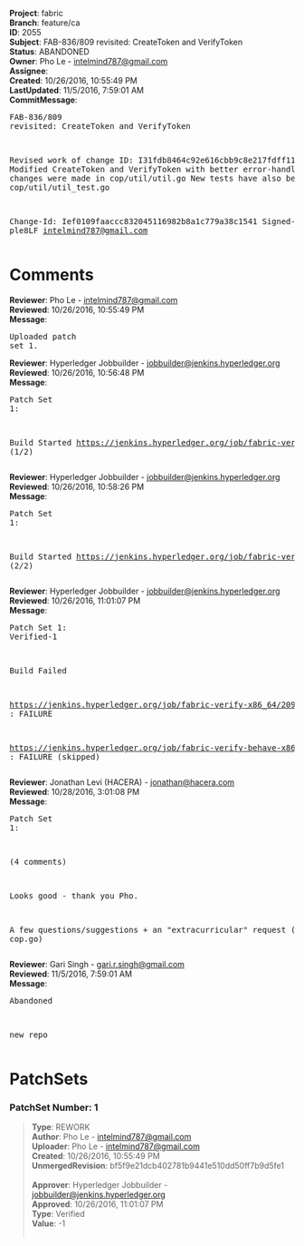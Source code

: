 <strong>Project</strong>: fabric<br><strong>Branch</strong>: feature/ca<br><strong>ID</strong>: 2055<br><strong>Subject</strong>: FAB-836/809 revisited: CreateToken and VerifyToken<br><strong>Status</strong>: ABANDONED<br><strong>Owner</strong>: Pho Le - intelmind787@gmail.com<br><strong>Assignee</strong>:<br><strong>Created</strong>: 10/26/2016, 10:55:49 PM<br><strong>LastUpdated</strong>: 11/5/2016, 7:59:01 AM<br><strong>CommitMessage</strong>:<br><pre>FAB-836/809 revisited: CreateToken and VerifyToken

Revised work of change ID: I31fdb8464c92e616cbb9c8e217fdff11d3a547cf
Modified CreateToken and VerifyToken with better error-handling.
These changes were made in cop/util/util.go
New tests have also been added to cop/util/util_test.go

Change-Id: Ief0109faaccc832045116982b8a1c779a38c1541
Signed-off-by: ple8LF <intelmind787@gmail.com>
</pre><h1>Comments</h1><strong>Reviewer</strong>: Pho Le - intelmind787@gmail.com<br><strong>Reviewed</strong>: 10/26/2016, 10:55:49 PM<br><strong>Message</strong>: <pre>Uploaded patch set 1.</pre><strong>Reviewer</strong>: Hyperledger Jobbuilder - jobbuilder@jenkins.hyperledger.org<br><strong>Reviewed</strong>: 10/26/2016, 10:56:48 PM<br><strong>Message</strong>: <pre>Patch Set 1:

Build Started https://jenkins.hyperledger.org/job/fabric-verify-x86_64/2097/ (1/2)</pre><strong>Reviewer</strong>: Hyperledger Jobbuilder - jobbuilder@jenkins.hyperledger.org<br><strong>Reviewed</strong>: 10/26/2016, 10:58:26 PM<br><strong>Message</strong>: <pre>Patch Set 1:

Build Started https://jenkins.hyperledger.org/job/fabric-verify-behave-x86_64/992/ (2/2)</pre><strong>Reviewer</strong>: Hyperledger Jobbuilder - jobbuilder@jenkins.hyperledger.org<br><strong>Reviewed</strong>: 10/26/2016, 11:01:07 PM<br><strong>Message</strong>: <pre>Patch Set 1: Verified-1

Build Failed 

https://jenkins.hyperledger.org/job/fabric-verify-x86_64/2097/ : FAILURE

https://jenkins.hyperledger.org/job/fabric-verify-behave-x86_64/992/ : FAILURE (skipped)</pre><strong>Reviewer</strong>: Jonathan Levi (HACERA) - jonathan@hacera.com<br><strong>Reviewed</strong>: 10/28/2016, 3:01:08 PM<br><strong>Message</strong>: <pre>Patch Set 1:

(4 comments)

Looks good - thank you Pho.

A few questions/suggestions + an "extracurricular" request (re: cop.go)</pre><strong>Reviewer</strong>: Gari Singh - gari.r.singh@gmail.com<br><strong>Reviewed</strong>: 11/5/2016, 7:59:01 AM<br><strong>Message</strong>: <pre>Abandoned

new repo</pre><h1>PatchSets</h1><h3>PatchSet Number: 1</h3><blockquote><strong>Type</strong>: REWORK<br><strong>Author</strong>: Pho Le - intelmind787@gmail.com<br><strong>Uploader</strong>: Pho Le - intelmind787@gmail.com<br><strong>Created</strong>: 10/26/2016, 10:55:49 PM<br><strong>UnmergedRevision</strong>: bf5f9e21dcb402781b9441e510dd50ff7b9d5fe1<br><br><strong>Approver</strong>: Hyperledger Jobbuilder - jobbuilder@jenkins.hyperledger.org<br><strong>Approved</strong>: 10/26/2016, 11:01:07 PM<br><strong>Type</strong>: Verified<br><strong>Value</strong>: -1<br><br></blockquote>